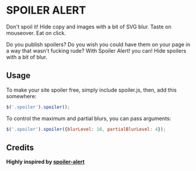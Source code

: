 # SPOILER ALERT

Don't spoil it! Hide copy and images with a bit of SVG blur. Taste on mouseover. Eat on click.

Do you publish spoilers? Do you wish you could have them on your page in a way that wasn't fucking rude? With Spoiler Alert!
you can! Hide spoilers with a bit of blur.

## Usage

To make your site spoiler free, simply include spoiler.js, then, add this somewhere:

```javascript
$('.spoiler').spoiler();
```

To control the maximum and partial blurs, you can pass arguments:

```javascript
$('.spoiler').spoiler({blurLevel: 10, partialBlurLevel: 4});
```

## Credits

**Highly inspired by [spoiler-alert](https://github.com/joshbuddy/spoiler-alert)**